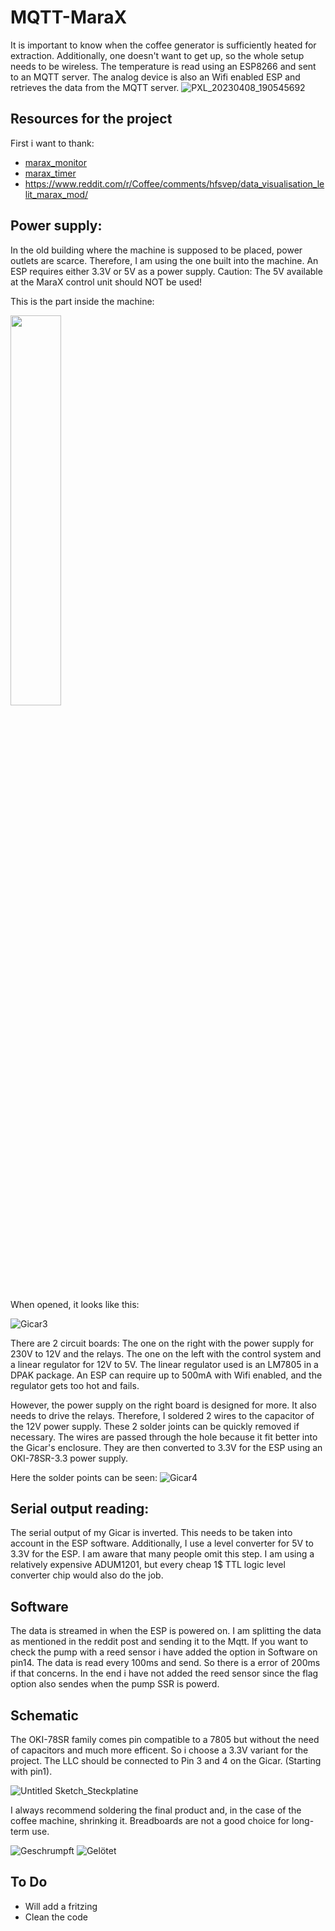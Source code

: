 # MQTT-MaraX

It is important to know when the coffee generator is sufficiently heated for extraction. Additionally, one doesn't want to get up, so the whole setup needs to be wireless. 
The temperature is read using an ESP8266 and sent to an MQTT server. The analog device is also an Wifi enabled ESP and retrieves the data from the MQTT server.
![PXL_20230408_190545692](https://github.com/zierroff/MQTT-MaraX/assets/62383514/facb346e-c6da-4266-a8fd-34ff4da62c74)


## Resources for the project
First i want to thank: 
* [marax_monitor](https://github.com/bancbanus/marax_monitor) 
* [marax_timer](https://github.com/alexrus/marax_timer)
* https://www.reddit.com/r/Coffee/comments/hfsvep/data_visualisation_lelit_marax_mod/

## Power supply:
In the old building where the machine is supposed to be placed, power outlets are scarce. Therefore, I am using the one built into the machine.
An ESP requires either 3.3V or 5V as a power supply. Caution: The 5V available at the MaraX control unit should NOT be used!

This is the part inside the machine:

<img src="https://github.com/zierroff/MQTT-MaraX/assets/62383514/46ae73fe-fe88-4b1a-ac53-1d6c4af69dda" width="40%" >

When opened, it looks like this:

![Gicar3](https://github.com/zierroff/MQTT-MaraX/assets/62383514/5e4ed34f-6f2e-483c-9344-36140b5a0fb9)

There are 2 circuit boards: The one on the right with the power supply for 230V to 12V and the relays. The one on the left with the control system and a linear regulator for 12V to 5V. The linear regulator used is an LM7805 in a DPAK package. An ESP can require up to 500mA with Wifi enabled, and the regulator gets too hot and fails.

However, the power supply on the right board is designed for more. It also needs to drive the relays. Therefore, I soldered 2 wires to the capacitor of the 12V power supply. These 2 solder joints can be quickly removed if necessary. The wires are passed through the hole because it fit better into the Gicar's enclosure. They are then converted to 3.3V for the ESP using an OKI-78SR-3.3 power supply.

Here the solder points can be seen: 
![Gicar4](https://github.com/zierroff/MQTT-MaraX/assets/62383514/1d9ff8aa-7775-4612-8bc1-92e7dae573ac)

## Serial output reading:
The serial output of my Gicar is inverted. This needs to be taken into account in the ESP software.
Additionally, I use a level converter for 5V to 3.3V for the ESP. I am aware that many people omit this step. I am using a relatively expensive ADUM1201, but every cheap 1$ TTL logic level converter chip would also do the job. 

## Software 
The data is streamed in when the ESP is powered on. I am splitting the data as mentioned in the reddit post and sending it to the Mqtt. 
If you want to check the pump with a reed sensor i have added the option in Software on pin14. The data is read every 100ms and send. So there is a error of 200ms if that concerns. In the end i have not added the reed sensor since the flag option also sendes when the pump SSR is powerd. 

## Schematic
The OKI-78SR family comes pin compatible to a 7805 but without the need of capacitors and much more efficent. So i choose a 3.3V variant for the project.
The LLC should be connected to Pin 3 and 4 on the Gicar. (Starting with pin1).

![Untitled Sketch_Steckplatine](https://github.com/zierroff/MQTT-MaraX/assets/62383514/bc0cf22f-4fcf-41c7-9031-aee01c405382)

I always recommend soldering the final product and, in the case of the coffee machine, shrinking it. Breadboards are not a good choice for long-term use.

![Geschrumpft](https://github.com/zierroff/MQTT-MaraX/assets/62383514/a9bb527d-67de-4b38-9809-fa05bf41bf46)
![Gelötet](https://github.com/zierroff/MQTT-MaraX/assets/62383514/60cab6ab-3eca-4c20-b1ef-c46dba14e6d4)

## To Do
* Will add a fritzing
* Clean the code



